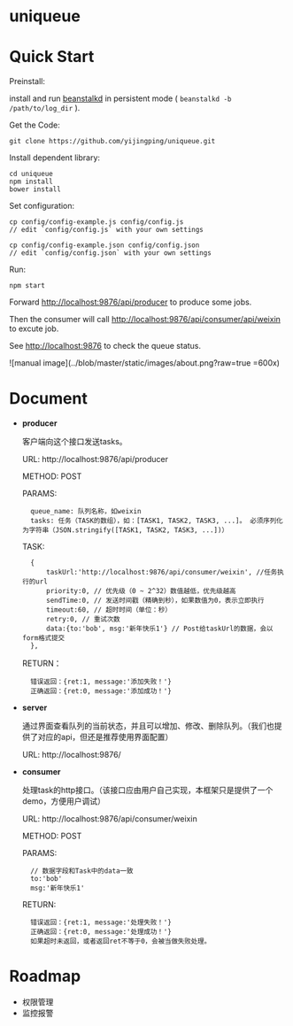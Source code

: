uniqueue
===========

# Quick Start

Preinstall:
	
install and run [beanstalkd](http://kr.github.io/beanstalkd/) in persistent mode ( `beanstalkd -b /path/to/log_dir` ).

Get the Code:

	git clone https://github.com/yijingping/uniqueue.git

Install dependent library:

	cd uniqueue
	npm install
	bower install

Set configuration:

	cp config/config-example.js config/config.js
	// edit `config/config.js` with your own settings

	cp config/config-example.json config/config.json
	// edit `config/config.json` with your own settings

Run:

	npm start	

Forward [http://localhost:9876/api/producer](http://localhost:9876/api/producer) to produce some jobs.

Then the consumer will call [http://localhost:9876/api/consumer/api/weixin](http://localhost:9876/consumer/weixin) to excute job.

See [http://localhost:9876](http://localhost:9876) to check the queue status.

![manual image](../blob/master/static/images/about.png?raw=true  =600x)

# Document
* __producer__

	客户端向这个接口发送tasks。
	
	URL: http://localhost:9876/api/producer
	
	METHOD: POST
	
	PARAMS:
		
		queue_name: 队列名称，如weixin
		tasks: 任务（TASK的数组），如：[TASK1, TASK2, TASK3, ...]。 必须序列化为字符串（JSON.stringify([TASK1, TASK2, TASK3, ...])）
		
	TASK:
	
		{
			taskUrl:'http://localhost:9876/api/consumer/weixin', //任务执行的url
			priority:0, // 优先级（0 ~ 2^32）数值越低，优先级越高
			sendTime:0, // 发送时间戳（精确到秒），如果数值为0，表示立即执行
			timeout:60, // 超时时间（单位：秒）
			retry:0, // 重试次数
			data:{to:'bob', msg:'新年快乐1'} // Post给taskUrl的数据，会以form格式提交
		},

	RETURN：
	
		错误返回：{ret:1, message:'添加失败！'}
		正确返回：{ret:0, message:'添加成功！'}

* __server__
	
	通过界面查看队列的当前状态，并且可以增加、修改、删除队列。（我们也提供了对应的api，但还是推荐使用界面配置）
	
	URL: http://localhost:9876/
	
* __consumer__

	处理task的http接口。（该接口应由用户自己实现，本框架只是提供了一个demo，方便用户调试）
	
	URL: http://localhost:9876/api/consumer/weixin
	
    METHOD: POST
	
	PARAMS: 
	
		// 数据字段和Task中的data一致
		to:'bob'
		msg:'新年快乐1'
	
	RETURN:
	
		错误返回：{ret:1, message:'处理失败！'}
  		正确返回：{ret:0, message:'处理成功！'}
  		如果超时未返回，或者返回ret不等于0，会被当做失败处理。
		

# Roadmap
* 权限管理
* 监控报警
